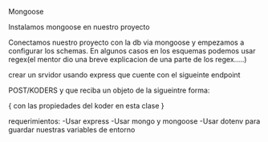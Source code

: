 Mongoose

Instalamos mongoose en nuestro proyecto 

Conectamos nuestro proyecto con la db via mongoose
y empezamos a configurar los schemas.
En algunos casos en los esquemas podemos usar regex(el mentor dio una breve explicacion de una parte de los regex.....)


crear un srvidor usando express que cuente con el sigueinte endpoint

POST/KODERS
y que reciba un objeto de la sigueintre  forma:

{
    con las propiedades del koder en esta clase
}

requerimientos:
-Usar express
-Usar mongo y mongoose
-Usar dotenv para guardar nuestras variables de entorno
